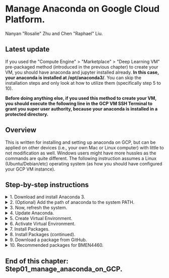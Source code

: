 # Manage Anaconda on Google Cloud Platform.
Nanyan "Rosalie" Zhu and Chen "Raphael" Liu.

## Latest update
If you used the "Compute Engine" > "Marketplace" > "Deep Learning VM" pre-packaged method (introduced in the previous chapter) to create your VM, you should have anaconda and jupyter installed already. **In this case, your anaconda is installed at /opt/anaconda3/**. You can skip the installation steps and only look at how to utilize them (specifically step 5 to 10).

**Before doing anything else, if you used this method to create your VM, you should execute the following line in the GCP VM SSH Terminal to grant you super user authority, because your anaconda is installed in a protected directory.**

## Overview
This is written for installing and setting up anaconda on GCP, but can be applied on other devices (i.e., your own Mac or Linux computer) with little to not modification as well. Windows users might have more hussles as the commands are quite different. The following instruction assumes a Linux (Ubuntu/Debian/etc) operating system (as how you should have configured your GCP VM instance).

## Step-by-step instructions

<details>
<summary>1. Download and install Anaconda 3.</summary>
<br>

1) Find a suitable Anaconda 3 at the [Anaconda installer archive](https://repo.continuum.io/archive/).
    In this case, we chose Anaconda3-2019.10-Linux-x86_64.sh

2) Download the Anaconda Archive package. In the ssh terminal, enter:
    ```
    wget http://repo.continuum.io/archive/Anaconda3-2019.10-Linux-x86_64.sh
    ```

3) Install the package "bzip2", and install Anaconda 3 with the Archive package.
    ```
    sudo apt-get install bzip2
    bash Anaconda3-2019.10-Linux-x86_64.sh
    ```
    
4) Once you run the installation command, there will be text instructions that guide you through the installation.
    * You can choose to install anaconda at any place you want. You may choose the default **"/home/[username]/anaconda3"** path.
    * When the installation kit asks whether or not to **initialize Anaconda3 by running conda init**, please choose "yes". This will save you the trouble of configuring the ~/.bashrc file, so that you can skip the next step.

</details>


<details>
<summary>2. (Optional) Add the path of anaconda to the system PATH.</summary>
<br>

**This is not necessary if you asked the anaconda installation kit to set the path for you.**

```
sudo nano ~/.bashrc
```

and add the following line to your system file.
```
export PATH="$PATH:/home/[username]/anaconda3/bin"
```
    
Please replace **"[username]"** with your own username. In our case, our username is msnanyanzhu. <img src="/Step01_manage_anaconda_on_GCP/Images/user_name.png" alt="user_name" width="300px" height="40px">

</details>

<details>
<summary>3. Now, refresh the system.</summary>
<br>

You can either run the following code in the SSH Terminal

```
source ~/.bashrc
```

or alternatively, exit out the VM SSH Terminal (by closing the web browser tag hosting the VM SSH Terminal) and reopen the terminal again. Either way, after the refreshing the command "conda" can be recognized.

</details>

<details>
<summary>4. Update Anaconda.</summary>
<br>

```
conda update --prefix /home/[username]/anaconda3 -c anaconda anaconda
```

</details>

<details>
<summary>5. Create Virtual Environment.</summary>
<br>

```
conda create -n [environment name] -c anaconda python=3.7 [package name] [package name]
```
    
Example:
```
conda create -n BMEN4460 -c anaconda python=3.7
```

**environment name** is the name you give to the new anaconda environment. In this case, we use "BMEN4460".

**python=3.7** specifies that the python version 3.7 to be installed in this environment. If you want a different version, change it to what you want.

**-c anaconda** specifies the channel from which the package will be downloaded. Personally I recommend **anaconda**. In case the package is not available in anaconda, go search it on the web and find a decent source.

**package name** specifies the packages to be installed in this environment. It makes no difference whether to specify the package names to be installed here or in Step 7.

</details>

<details>
<summary>6. Activate Virtual Environment.</summary>
<br>

```
conda activate [environment name]
```

Example:
```
conda activate BMEN4460
```

</details>

<details>
<summary>7. Install Packages.</summary>
<br>

```
conda install -c anaconda [package name] [package name] ...
```

**-n [environment name]** specifies which environment to install the packages in. It is not necessary if the environment currently activated is your target environment.
  
**NOTE**: Hierarchy of package installation methods (ranked from "recommended" to "don't try this if you have any other method" according to our experience)
- Option 1 syntax (best)
```
conda install -c anaconda [packagename]
```
Example:
```
conda install -c anaconda jupyter
```
- Option 2 syntax (good)
```
conda install -c conda-forge [packagename]
```
- Option 3 syntax (not very good)
```
conda install [packagename]
```
- Option 4 syntax (not recommended)
```
python -m pip install [packagename]
```
- Option 5 syntax (not recommended)
```
pip install [packagename]
```
</details>

<details>
<summary>8. Install Packages (continued).</summary>
<br>

Besides these popular methods, in case you want to install a non-anaconda package that is not included in either anaconda or conda-forge, the best shot you have to safely install it is by googling **"anaconda install [this non-anaconda package]"**, and find the offical answer given by anaconda cloud.
    
For instance, if you want to install **"dtw"**, doing so will redirect you to **"conda install -c freemapa dtw"**.

</details>

<details>
<summary>9. Download a package from GitHub.</summary>
<br>

To download a package (not a repository) from github, you can use following command:
```
conda install git pip
pip install git+[git_url]
```

Example:
```
git clone https://github.com/jonbarron/robust_loss_pytorch
cd robust_loss_pytorch/
pip install -e .[dev]
```

You can refer to the specific GitHub package when you really come across this case. Note that whichever folder you are currently in when you type the following git clone command, the repository will be downloaded to that folder.

Note that is different from downloading a repository from GitHub, which is much easier:
```
git clone [GitHub repository]
```
Example:
```
git clone 
```

</details>

<details>
<summary>10. Recommended packages for BMEN4460.</summary>
<br>

```
conda install -c pytorch torchvision pytorch 
conda install -c anaconda matplotlib numpy jupyterlab jupyter scikit-learn scikit-image
conda install -c simpleitk simpleitk

```
</details>

## End of this chapter: Step01_manage_anaconda_on_GCP.
